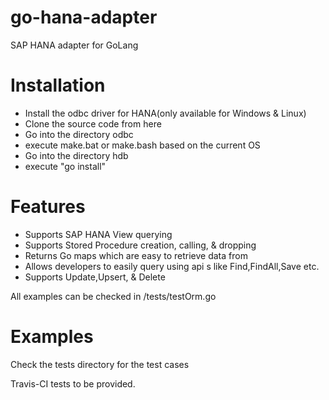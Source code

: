 go-hana-adapter
===============

SAP HANA adapter for GoLang

Installation
============

- Install the odbc driver for HANA(only available for Windows & Linux)
- Clone the source code from here
- Go into the directory odbc
- execute make.bat or make.bash based on the current OS
- Go into the directory hdb
- execute "go install"

Features
========

- Supports SAP HANA View querying
- Supports Stored Procedure creation, calling, & dropping
- Returns Go maps which are easy to retrieve data from
- Allows developers to easily query using api s like Find,FindAll,Save etc.
- Supports Update,Upsert, & Delete

All examples can be checked in /tests/testOrm.go 

Examples
========

Check the tests directory for the test cases

Travis-CI tests to be provided.